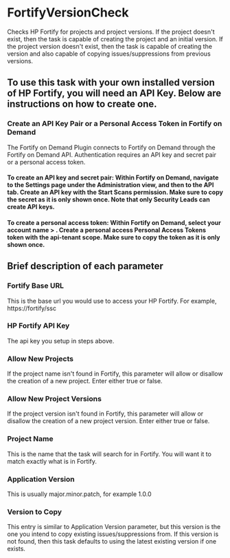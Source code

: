 # FortifyVersionCheck
Checks HP Fortify for projects and project versions.  If the project doesn't exist, then the task is capable of creating the project and an initial version.  If the project version doesn't exist, then the task is capable of creating the version and also capable of copying issues/suppressions from previous versions.

## To use this task with your own installed version of HP Fortify, you will need an API Key.  Below are instructions on how to create one.
### Create an API Key Pair or a Personal Access Token in Fortify on Demand
The Fortify on Demand Plugin connects to Fortify on Demand through the Fortify on Demand API. Authentication requires an API key and secret pair or a personal access token.
#### To create an API key and secret pair: Within Fortify on Demand, navigate to the Settings page under the Administration view, and then to the  API tab. Create an API key with the Start Scans permission. Make sure to copy the secret as it is only shown once. Note that only Security Leads can create API keys. 
#### To create a personal access token: Within Fortify on Demand, select your account name > . Create a personal access Personal Access Tokens token with the api-tenant scope. Make sure to copy the token as it is only shown once.

## Brief description of each parameter
### Fortify Base URL
This is the base url you would use to access your HP Fortify.  For example, https://fortify/ssc
### HP Fortify API Key
The api key you setup in steps above.
### Allow New Projects
If the project name isn't found in Fortify, this parameter will allow or disallow the creation of a new project.  Enter either true or false.
### Allow New Project Versions
If the project version isn't found in Fortify, this parameter will allow or disallow the creation of a new project version.  Enter either true or false.
### Project Name
This is the name that the task will search for in Fortify.  You will want it to match exactly what is in Fortify.
### Application Version
This is usually major.minor.patch, for example 1.0.0
### Version to Copy
This entry is similar to Application Version parameter, but this version is the one you intend to copy existing issues/suppressions from.  If this version is not found, then this task defaults to using the latest existing version if one exists.
